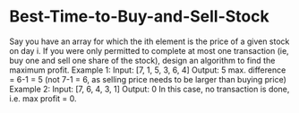 # Best-Time-to-Buy-and-Sell-Stock
Say you have an array for which the ith element is the price of a given stock on day i.  If you were only permitted to complete at most one transaction (ie, buy one and sell one share of the stock), design an algorithm to find the maximum profit.  Example 1: Input: [7, 1, 5, 3, 6, 4] Output: 5  max. difference = 6-1 = 5 (not 7-1 = 6, as selling price needs to be larger than buying price) Example 2: Input: [7, 6, 4, 3, 1] Output: 0  In this case, no transaction is done, i.e. max profit = 0.
